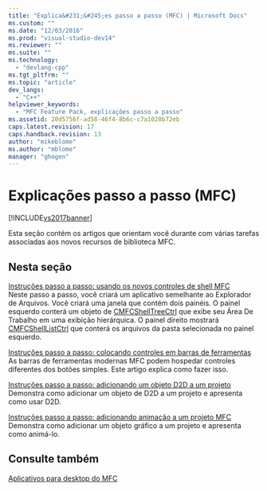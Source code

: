 ```yaml
---
title: "Explica&#231;&#245;es passo a passo (MFC) | Microsoft Docs"
ms.custom: ""
ms.date: "12/03/2016"
ms.prod: "visual-studio-dev14"
ms.reviewer: ""
ms.suite: ""
ms.technology: 
  - "devlang-cpp"
ms.tgt_pltfrm: ""
ms.topic: "article"
dev_langs: 
  - "C++"
helpviewer_keywords: 
  - "MFC Feature Pack, explicações passo a passo"
ms.assetid: 20d5756f-ad58-46f4-8b6c-c7a1020b72eb
caps.latest.revision: 17
caps.handback.revision: 13
author: "mikeblome"
ms.author: "mblome"
manager: "ghogen"
---
```

# Explica&#231;&#245;es passo a passo (MFC)
[!INCLUDE[vs2017banner](../assembler/inline/includes/vs2017banner.md)]

Esta seção contém os artigos que orientam você durante com várias tarefas associadas aos novos recursos de biblioteca MFC.  
  
## Nesta seção  
 [Instruções passo a passo: usando os novos controles de shell MFC](../mfc/walkthrough-using-the-new-mfc-shell-controls.md)  
 Neste passo a passo, você criará um aplicativo semelhante ao Explorador de Arquivos.  Você criará uma janela que contém dois painéis.  O painel esquerdo conterá um objeto de [CMFCShellTreeCtrl](../mfc/reference/cmfcshelltreectrl-class.md) que exibe seu Área De Trabalho em uma exibição hierárquica.  O painel direito mostrará [CMFCShellListCtrl](../mfc/reference/cmfcshelllistctrl-class.md) que conterá os arquivos da pasta selecionada no painel esquerdo.  
  
 [Instruções passo a passo: colocando controles em barras de ferramentas](../mfc/walkthrough-putting-controls-on-toolbars.md)  
 As barras de ferramentas modernas MFC podem hospedar controles diferentes dos botões simples.  Este artigo explica como fazer isso.  
  
 [Instruções passo a passo: adicionando um objeto D2D a um projeto](../mfc/walkthrough-adding-a-d2d-object-to-an-mfc-project.md)  
 Demonstra como adicionar um objeto de D2D a um projeto e apresenta como usar D2D.  
  
 [Instruções passo a passo: adicionando animação a um projeto MFC](../mfc/walkthrough-adding-animation-to-an-mfc-project.md)  
 Demonstra como adicionar um objeto gráfico a um projeto e apresenta como animá\-lo.  
  
## Consulte também  
 [Aplicativos para desktop do MFC](../mfc/mfc-desktop-applications.md)